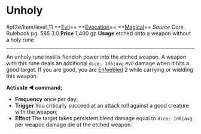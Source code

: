 # Unholy
#pf2e/item/level_11
==[Evil](../../../Traits/Evil.md)== ==[Evocation](../../../Traits/Evocation.md)== ==[Magical](../../../Traits/Magical.md)==
*Source* Core Rulebook pg. 585 3.0
**Price** 1,400 gp
**Usage** etched onto a weapon without a holy rune

---
An unholy rune instills fiendish power into the etched weapon. A weapon with this rune deals an additional `dice: 1d6|avg` evil damage when it hits a good target. If you are good, you are [Enfeebled](../../../Conditions/Enfeebled.md) 2 while carrying or wielding this weapon.

**Activate ◄ command**; 
- **Frequency** once per day; 
- **Trigger** You critically succeed at an attack roll against a good creature with the weapon; 
- **Effect** The target takes persistent bleed damage equal to `dice: 1d8|avg` per weapon damage die of the etched weapon.